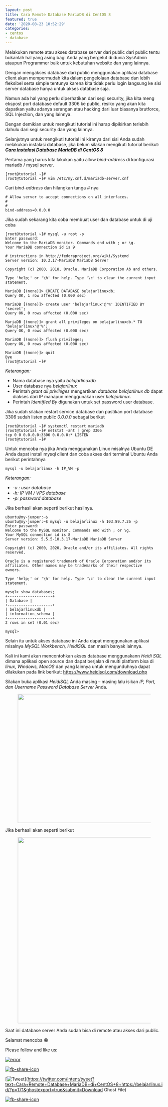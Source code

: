 ```yaml
---
layout: post
title: Cara Remote Database MariaDB di CentOS 8
featured: true
date: '2020-08-23 10:52:29'
categories:
- centos
- database
---
```


Melakukan remote atau akses database server dari public dari public tentu bukanlah hal yang asing bagi Anda yang bergelut di dunia SysAdmin ataupun Programmer baik untuk kebutuhan website dan yang lainnya.

Dengan mengakses database dari public menggunakan aplikasi database client akan mempermudah kita dalam pengelolaan database dan lebih fleksibel serta simple tentunya karena kita tidak perlu login langsung ke sisi server database hanya untuk akses database saja.

Namun ada hal yang perlu diperhatikan dari segi security, jika kita meng ekspost port database default 3306 ke public, resiko yang akan kita dapatkan yaitu adanya serangan atau hacking dari luar biasanya brutforce, SQL Injection, dan yang lainnya.

Dengan demikian untuk mengikuti tutorial ini harap dipikirkan terlebih dahulu dari segi security dan yang lainnya.

Selanjutnya untuk mengikuti tutorial ini kiranya dari sisi Anda sudah melakukan instalasi database, jika belum silakan mengikuti tutorial berikut: **_[Cara Instalasi Database MariaDB di CentOS 8](/cara-instalasi-database-mariadb-di-centos-8/)_**

Pertama yang harus kita lakukan yaitu allow _bind-address_ di konfigurasi mariadb / mysql server.

    [root@tutorial ~]#
    [root@tutorial ~]# vim /etc/my.cnf.d/mariadb-server.cnf

Cari _bind-address_ dan hilangkan tanga _#_ nya

    # Allow server to accept connections on all interfaces.
    #
    #
    bind-address=0.0.0.0

Jika sudah sekarang kita coba membuat user dan database untuk di uji coba

    [root@tutorial ~]# mysql -u root -p
    Enter password:
    Welcome to the MariaDB monitor. Commands end with ; or \g.
    Your MariaDB connection id is 9
    
    # instructions in http://fedoraproject.org/wiki/Systemd
    Server version: 10.3.17-MariaDB MariaDB Server
    
    Copyright (c) 2000, 2018, Oracle, MariaDB Corporation Ab and others.
    
    Type 'help;' or '\h' for help. Type '\c' to clear the current input statement.
    
    MariaDB [(none)]> CREATE DATABASE belajarlinuxdb;
    Query OK, 1 row affected (0.000 sec)
    
    MariaDB [(none)]> create user 'belajarlinux'@'%' IDENTIFIED BY 'secret';
    Query OK, 0 rows affected (0.000 sec)
    
    MariaDB [(none)]> grant all privileges on belajarlinuxdb.* TO 'belajarlinux'@'%';
    Query OK, 0 rows affected (0.000 sec)
    
    MariaDB [(none)]> flush privileges;
    Query OK, 0 rows affected (0.000 sec)
    
    MariaDB [(none)]> quit
    Bye
    [root@tutorial ~]#

_Keterangan:_

- Nama database nya yaitu _belajarlinuxdb_
- User database nya _belajarlinux_
- Perintah _grant all privileges_ mengartikan _database belajarlinux db_ dapat diakses dari IP manapun menggunakan user _belajarlinux._
- Perintah _Identified By_ digunakan untuk set password user database. 

Jika sudah silakan restart service database dan pastikan port database 3306 sudah listen public _0.0.0.0_ sebagai berikut

    [root@tutorial ~]# systemctl restart mariadb
    [root@tutorial ~]# netstat -ant | grep 3306
    tcp 0 0 0.0.0.0:3306 0.0.0.0:* LISTEN
    [root@tutorial ~]#

Untuk mencoba nya jika Anda menggunakan Linux misalnya Ubuntu DE Anda dapat install mysql client dan coba akses dari terminal Ubuntu Anda berikut perintahnya

    mysql -u belajarlinux -h IP_VM -p

_Keterangan:_

- _-u : user database_
- _-h: IP VM / VPS database_
- _-p: password database_

Jika berhasil akan seperti berikut hasilnya.

    ubuntu@my-jumper:~$
    ubuntu@my-jumper:~$ mysql -u belajarlinux -h 103.89.7.26 -p
    Enter password:
    Welcome to the MySQL monitor. Commands end with ; or \g.
    Your MySQL connection id is 8
    Server version: 5.5.5-10.3.17-MariaDB MariaDB Server
    
    Copyright (c) 2000, 2020, Oracle and/or its affiliates. All rights reserved.
    
    Oracle is a registered trademark of Oracle Corporation and/or its
    affiliates. Other names may be trademarks of their respective
    owners.
    
    Type 'help;' or '\h' for help. Type '\c' to clear the current input statement.
    
    mysql> show databases;
    +--------------------+
    | Database |
    +--------------------+
    | belajarlinuxdb |
    | information_schema |
    +--------------------+
    2 rows in set (0.01 sec)
    
    mysql>

Selain itu untuk akses database ini Anda dapat menggunakan aplikasi misalnya _MySQL Workbench, HeidiSQL_ dan masih banyak lainnya.

Kali ini kami akan mencontohkan akses database menggunakann _Heidi SQL_ dimana aplikasi open source dan dapat berjalan di multi platform bisa di _linux, Windows, MacOS_ dan yang lainnya untuk mengunduhnya dapat dilakukan pada link berikut: https://www.heidisql.com/download.php

Silakan buka aplikasi _HeidiSQL_ Anda masing – masing lalu isikan _IP, Port, dan Username Password Database Server_ Anda.

<figure class="wp-block-image size-large"><img loading="lazy" width="865" height="411" src="/content/images/wordpress/2020/08/image-47.png" alt="" class="wp-image-172" srcset="/content/images/wordpress/2020/08/image-47.png 865w, /content/images/wordpress/2020/08/image-47-300x143.png 300w, /content/images/wordpress/2020/08/image-47-768x365.png 768w" sizes="(max-width: 865px) 100vw, 865px"></figure>

Jika berhasil akan seperti berikut

<figure class="wp-block-image size-large"><img loading="lazy" width="934" height="593" src="/content/images/wordpress/2020/08/image-48.png" alt="" class="wp-image-173" srcset="/content/images/wordpress/2020/08/image-48.png 934w, /content/images/wordpress/2020/08/image-48-300x190.png 300w, /content/images/wordpress/2020/08/image-48-768x488.png 768w" sizes="(max-width: 934px) 100vw, 934px"></figure>

Saat ini database server Anda sudah bisa di remote atau akses dari public.

Selamat mencoba 😁

Please follow and like us:

[![error](/wp-content/plugins/ultimate-social-media-icons/images/follow_subscribe.png)](https://api.follow.it/widgets/icon/VHc3d1lpVGdwRnE5QnV0eERCNUx5RCtvTTVoUkNYS3NNRmd5eVhlQW9tNXRHS3VTbGh6Y0NybkRJRS8zSGpjRDVZb1ZGMlNTSEpJYUpuZzZqNzdnd3VSN3dwM2VlQTF6ejJEaGV5UGRUbnlEcHFNd3luYTV4ZTZtUGowVWI2Q2x8M2kzdnBEeUIrUk5xOFI5TXZ3cHF3bFNQRkRJSGhUNGdrRFd0TlNtdE1OWT0=/OA==/)

[![fb-share-icon](/wp-content/plugins/ultimate-social-media-icons/images/visit_icons/fbshare_bck.png "Facebook Share")](https://www.facebook.com/sharer/sharer.php?u=https%3A%2F%2Fbelajarlinux.id%2F%3Fp%3D171%26ghostexport%3Dtrue%26submit%3DDownload+Ghost+File)

[![Tweet](/wp-content/plugins/ultimate-social-media-icons/images/visit_icons/en_US_Tweet.svg "Tweet")](https://twitter.com/intent/tweet?text=Cara+Remote+Database+MariaDB+di+CentOS+8+https://belajarlinux.id/?p=171&ghostexport=true&submit=Download Ghost File)

[![fb-share-icon](/wp-content/plugins/ultimate-social-media-icons/images/share_icons/Pinterest_Save/en_US_save.svg "Pin Share")](#)

<!--kg-card-end: html-->